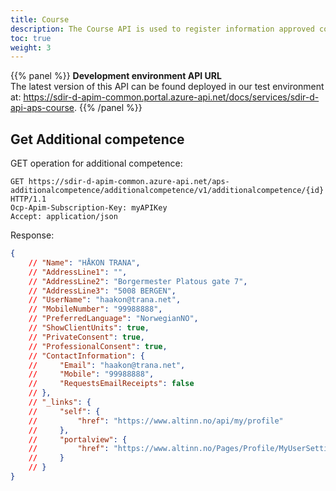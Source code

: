 ```yaml
---
title: Course
description: The Course API is used to register information approved course providers and courses that are currently availible.
toc: true
weight: 3
---
```


{{% panel %}}
**Development environment API URL** <br>
The latest version of this API can be found deployed in our test environment at: https://sdir-d-apim-common.portal.azure-api.net/docs/services/sdir-d-api-aps-course.
{{% /panel %}}

## Get Additional competence

GET operation for additional competence:
```HTTP
GET https://sdir-d-apim-common.azure-api.net/aps-additionalcompetence/additionalcompetence/v1/additionalcompetence/{id} HTTP/1.1
Ocp-Apim-Subscription-Key: myAPIKey
Accept: application/json
```

Response:
```JSON
{
    // "Name": "HÅKON TRANA",
    // "AddressLine1": "",
    // "AddressLine2": "Borgermester Platous gate 7",
    // "AddressLine3": "5008 BERGEN",
    // "UserName": "haakon@trana.net",
    // "MobileNumber": "99988888",
    // "PreferredLanguage": "NorwegianNO",
    // "ShowClientUnits": true,
    // "PrivateConsent": true,
    // "ProfessionalConsent": true,
    // "ContactInformation": {
    //     "Email": "haakon@trana.net",
    //     "Mobile": "99988888",
    //     "RequestsEmailReceipts": false
    // },
    // "_links": {
    //     "self": {
    //         "href": "https://www.altinn.no/api/my/profile"
    //     },
    //     "portalview": {
    //         "href": "https://www.altinn.no/Pages/Profile/MyUserSettings.aspx"
    //     }
    // }
}
```